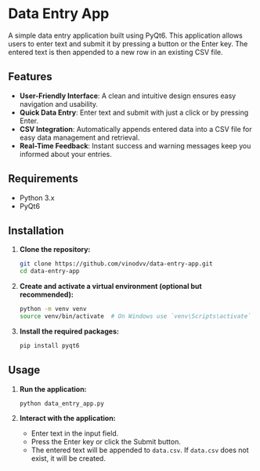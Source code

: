 # Data Entry App

A simple data entry application built using PyQt6. This application allows users to enter text and submit it by pressing a button or the Enter key. The entered text is then appended to a new row in an existing CSV file.

## Features

- **User-Friendly Interface**: A clean and intuitive design ensures easy navigation and usability.
- **Quick Data Entry**: Enter text and submit with just a click or by pressing Enter.
- **CSV Integration**: Automatically appends entered data into a CSV file for easy data management and retrieval.
- **Real-Time Feedback**: Instant success and warning messages keep you informed about your entries.

## Requirements

- Python 3.x
- PyQt6

## Installation

1. **Clone the repository:**
    ```sh
    git clone https://github.com/vinodvv/data-entry-app.git
    cd data-entry-app
    ```

2. **Create and activate a virtual environment (optional but recommended):**
    ```sh
    python -m venv venv
    source venv/bin/activate  # On Windows use `venv\Scripts\activate`
    ```

3. **Install the required packages:**
    ```sh
    pip install pyqt6
    ```

## Usage

1. **Run the application:**
    ```sh
    python data_entry_app.py
    ```

2. **Interact with the application:**
    - Enter text in the input field.
    - Press the Enter key or click the Submit button.
    - The entered text will be appended to `data.csv`. If `data.csv` does not exist, it will be created.
